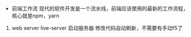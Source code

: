 - 前端工作流
现代的软件开发是一个流水线，前端应该使用的最新的工作流程，核心就是npm，yarn
 1. web server
 live-server 启动服务器
 修改代码自动刷新，不需要有手动f5了

 